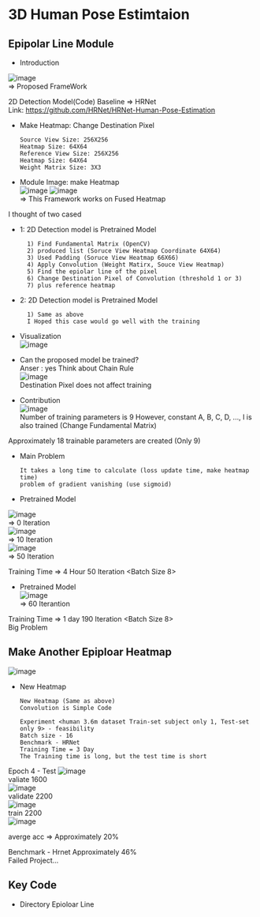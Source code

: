 # 3D Human Pose Estimtaion

## Epipolar Line Module               
* Introduction  

![image](https://user-images.githubusercontent.com/59610723/152629125-3335ad9f-20af-4807-a69d-f2baf0e168f8.png)  
=> Proposed FrameWork <Make fused Heatmap>  
  
2D Detection Model(Code) Baseline => HRNet  
Link: https://github.com/HRNet/HRNet-Human-Pose-Estimation
  
* Make Heatmap: Change Destination Pixel <Convolution>
    ```
    Source View Size: 256X256
    Heatmap Size: 64X64
    Reference View Size: 256X256
    Heatmap Size: 64X64
    Weight Matrix Size: 3X3
    ```
* Module Image: make Heatmap  
![image](https://user-images.githubusercontent.com/59610723/152629601-a03826fa-ddc3-4d2a-b58f-e1d78c09d4f3.png)
![image](https://user-images.githubusercontent.com/59610723/152629622-da9a73e5-9907-4ffa-ba9b-1fc35fcd7b14.png)  
=> This Framework works on Fused Heatmap
  
I thought of two cased  
  * 1: 2D Detection model is Pretrained Model  
    ```
      1) Find Fundamental Matrix (OpenCV)
      2) produced list (Soruce View Heatmap Coordinate 64X64)
      3) Used Padding (Soruce View Heatmap 66X66)
      4) Apply Convolution (Weight Matirx, Souce View Heatmap)
      5) Find the epiolar line of the pixel
      6) Change Destination Pixel of Convolution (threshold 1 or 3)
      7) plus reference heatmap
    ```
  * 2: 2D Detection model is Pretrained Model
    ```
      1) Same as above
      I Hoped this case would go well with the training
    ```
  * Visualization  
  ![image](https://user-images.githubusercontent.com/59610723/152630027-c5439028-c84d-4857-839d-29ba5b6ccec8.png)
  
  * Can the proposed model be trained?  
  Anser : yes
  Think about Chain Rule  
  ![image](https://user-images.githubusercontent.com/59610723/152630076-8c9f0494-0367-4f7e-a459-6255ab63ce2c.png)  
  Destination Pixel does not affect training  
  
  * Contribution  
  ![image](https://user-images.githubusercontent.com/59610723/152630120-8fbf932c-4c9f-48f2-b7e1-c7ceb078be90.png)  
  Number of training parameters is 9 However, constant A, B, C, D, ..., I is also trained (Change Fundamental Matrix)
  
  Approximately 18 trainable parameters are created (Only 9)
  
  * Main Problem
    ```
    It takes a long time to calculate (loss update time, make heatmap time)
    problem of gradient vanishing (use sigmoid)
    ```  
* Pretrained Model <Freeze>  
  
![image](https://user-images.githubusercontent.com/59610723/152630329-ec391d99-81d7-4484-8109-c8e6d27f4771.png)  
=> 0 Iteration  
![image](https://user-images.githubusercontent.com/59610723/152630337-216130c9-f45f-4f31-9798-f45d29d11dcf.png)  
=> 10 Iteration  
![image](https://user-images.githubusercontent.com/59610723/152630348-6bbc30a6-5a15-413a-9424-f632c3cdf6c3.png)  
=> 50 Iteration  
  
Training Time => 4 Hour 50 Iteration <Batch Size 8>  
  
* Pretrained Model <Not Freeze>  
![image](https://user-images.githubusercontent.com/59610723/152630374-6e679aba-9b2f-42b9-b686-e6459662d74b.png)  
=> 60 Iterantion 

Training Time => 1 day 190 Iteration <Batch Size 8>  
Big Problem  
  
## Make Another Epiploar Heatmap  
![image](https://user-images.githubusercontent.com/59610723/152630450-eb7ce7cd-e958-4fbc-a304-79784cc9100b.png)  
  * New Heatmap
    ```
    New Heatmap (Same as above)
    Convolution is Simple Code
    ```
    ```
    Experiment <human 3.6m dataset Train-set subject only 1, Test-set only 9> - feasibility
    Batch size - 16
    Benchmark - HRNet
    Training Time = 3 Day
    The Training time is long, but the test time is short
    ```
  Epoch 4 - Test <Proposed Module>
  ![image](https://user-images.githubusercontent.com/59610723/152630561-98e6503d-79af-4068-a89d-d9aef15edd35.png)  
  valiate 1600  
  ![image](https://user-images.githubusercontent.com/59610723/152630576-55244626-f8d6-48ac-9496-491b6d557180.png)  
  validate 2200  
  ![image](https://user-images.githubusercontent.com/59610723/152630587-2c82269c-46b3-4f8e-9df4-e02139cee045.png)  
  train 2200  
  ![image](https://user-images.githubusercontent.com/59610723/152630580-f9713af2-8a97-426c-bed7-dec21dc4d72d.png)  
  
  averge acc => Approximately 20%  
  
  Benchmark - Hrnet Approximately 46%  
  Failed Project...
## Key Code
  * Directory Epioloar Line

  
